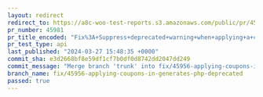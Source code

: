 ```yaml
---
layout: redirect
redirect_to: https://a8c-woo-test-reports.s3.amazonaws.com/public/pr/45981/api/index.html
pr_number: 45981
pr_title_encoded: "Fix%3A+Suppress+deprecated+warning+when+applying+a+coupon+on+Cart+in+PHP+%3E+8.0"
pr_test_type: api
last_published: "2024-03-27 15:48:35 +0000"
commit_sha: e3d2668bf8e59df1cf7b0df0d8742dd2047dd249
commit_message: "Merge branch 'trunk' into fix/45956-applying-coupons-in-generates-php…"
branch_name: fix/45956-applying-coupons-in-generates-php-deprecated
passed: true
---
```

